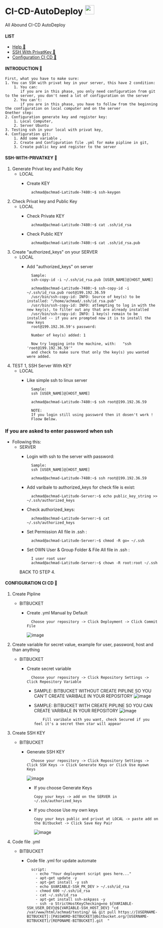 # CI-CD-AutoDeploy <img src="https://raw.githubusercontent.com/MartinHeinz/MartinHeinz/master/wave.gif" width="30px">
All Abound CI-CD AutoDeploy

#### LIST
- [Help 👻](#introduction-)
- [SSH With PrivatKey 👻](#ssh-with-privatkey-)
- [Configuration CI CD 👻](#configuration-ci-cd-)

#### INTRODUCTION 👻

    First, what you have to make sure:
    1. You can SSH with privat key in your server, this have 2 condition:
        1. You can:
           if you are in this phase, you only need configuration from git to the server, you don't need a lot of configuration on the server
        2. You can't:
           if you are in this phase, you have to follow from the beginning the configuration on local computer and on the server
    Onether step:
    2. Configuration generate key and register key:
        1. Local Computer,
        2. Server Ubuntu
    3. Testing ssh in your local with privat key,
    4. Configuration git:
        1. Add some variable ,
        2. Create and Configuration file .yml for make pipline in git,
        3. Create public key and register to the server

#### SSH-WITH-PRIVATKEY 👻
1. Generate Privat key and Public Key
    * LOCAL
        * Create KEY
                                                        
                achmad@achmad-Latitude-7480:~$ ssh-keygen
2. Check Privat key and Public Key
    * LOCAL
        * Check Private KEY
        
                achmad@achmad-Latitude-7480:~$ cat .ssh/id_rsa
        * Check Public KEY
        
                achmad@achmad-Latitude-7480:~$ cat .ssh/id_rsa.pub
3. Create "authorized_keys" on your SERVER
    * LOCAL
        * Add "authorized_keys" on server
        
                Sample: 
                ssh-copy-id -i ~/.ssh/id_rsa.pub [USER_NAME]@[HOST_NAME]
                
                achmad@achmad-Latitude-7480:~$ ssh-copy-id -i ~/.ssh/id_rsa.pub root@199.192.36.59
                /usr/bin/ssh-copy-id: INFO: Source of key(s) to be installed: "/home/achmad/.ssh/id_rsa.pub"
                /usr/bin/ssh-copy-id: INFO: attempting to log in with the new key(s), to filter out any that are already installed
                /usr/bin/ssh-copy-id: INFO: 1 key(s) remain to be installed -- if you are prompted now it is to install the new keys
                root@199.192.36.59's password: 

                Number of key(s) added: 1

                Now try logging into the machine, with:   "ssh 'root@199.192.36.59'"
                and check to make sure that only the key(s) you wanted were added.
3. TEST 1, SSH Server With KEY
    * LOCAL
        * Like simple ssh to linux server
        
                Sample: 
                ssh [USER_NAME]@[HOST_NAME]
                
                achmad@achmad-Latitude-7480:~$ ssh root@199.192.36.59
                
                NOTE:
                If you login still using password then it dosen't work !
                Floow Below.
                
### If you are asked to enter password when ssh ###
* Following this:
    * SERVER
        * Login with ssh to the server with password:
        
                Sample: 
                ssh [USER_NAME]@[HOST_NAME]
                
                achmad@achmad-Latitude-7480:~$ ssh root@199.192.36.59
                
        * Add varibale to authorized_keys for check file is exist:
        
                achmad@achmad-Latitude-Server:~$ echo public_key_string >> ~/.ssh/authorized_keys
                
        * Check authorized_keys:

                achmad@achmad-Latitude-Server:~$ cat ~/.ssh/authorized_keys
                
        * Set Permission All file in .ssh :

                achmad@achmad-Latitude-Server:~$ chmod -R go= ~/.ssh

        * Set OWN User & Group Folder & File All file in .ssh :
                
                I user root user
                achmad@achmad-Latitude-Server:~$ chown -R root:root ~/.ssh
                
        BACK TO STEP 4.
    

#### CONFIGURATION CI CD 👻
1. Create Pipline
    * BITBUCKET
        * Create .yml Manual by Default
                                                        
                Choose your repository -> Click Deployment -> Click Commit File
                
            ![image](https://user-images.githubusercontent.com/77251566/167135052-d7968e2a-dabf-4e23-8085-6d705a732bf7.png)

2. Create variable for secret value, example for user, password, host and than anything
    * BITBUCKET
        * Create secret variable
                                                        
                Choose your repository -> Click Repository Settings -> Click Repository Variable
                
            * SAMPLE: BITBUCKET WITHOUT CREATE PIPLINE SO YOU CAN'T CREATE VARIBALE IN YOUR REPOSITORY 
            ![image](https://user-images.githubusercontent.com/77251566/167136349-cefd65ad-2bf2-4f1e-8dae-f305c918b369.png)
            * SAMPLE: BITBUCKET WITH CREATE PIPLINE SO YOU CAN CREATE VARIBALE IN YOUR REPOSITORY 
            ![image](https://user-images.githubusercontent.com/77251566/167137998-e1f1599f-95fb-488d-be28-a3ca64dc55aa.png)

                      Fill varibale with you want, check Secured if you feel it's a secret then star will appear

3. Create SSH KEY
    * BITBUCKET
        * Generate SSH KEY
                                                        
                Choose your repository -> Click Repository Settings -> Click SSH Keys -> Click Generate Keys or Click Use myown Keys

            ![image](https://user-images.githubusercontent.com/77251566/167141409-e4e14f0d-483e-4777-9c89-4140afda92e7.png)

            * If you choose Generate Keys
                  
                  Copy your keys -> add on the SERVER in ~/.ssh/authorized_keys
            
            * If you choose Use my own keys
                  
                  Copy your keys public and privat at LOCAL -> paste add on the Bitbucket -> Click Save Key Pair
                  
                ![image](https://user-images.githubusercontent.com/77251566/167139850-852d3386-75d3-44db-9a04-118e8fa20b47.png)
                  
4. Code file .yml
    * BITBUCKET
        * Code file .yml for update automate

                script:
                  - echo "Your deployment script goes here..."
                  - apt-get update -y
                  - apt-get install -y ssh
                  - echo $VARIABLE-SSH_PK_DEV > ~/.ssh/id_rsa
                  - chmod 600 ~/.ssh/id_rsa
                  - cat ~/.ssh/id_rsa
                  - apt-get install ssh-askpass -y
                  - ssh -o StrictHostKeyChecking=no ${VARIABLE-SSH_USER_DEV}@${VARIABLE-SSH_HOST_DEV} "cd /var/www/html/achmad/testing/ && git pull https://[USERNAME-BITBUCKET]:[PASSWORD-BITBUCKET]@bitbucket.org/[USERNAME-BITBUCKET]/[REPONAME-BITBUCKET].git  "


